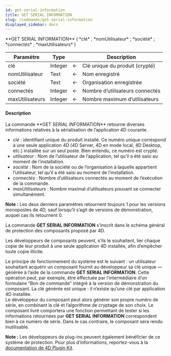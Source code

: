 ```yaml
---
id: get-serial-information
title: GET SERIAL INFORMATION
slug: /commands/get-serial-information
displayed_sidebar: docs
---
```


<!--REF #_command_.GET SERIAL INFORMATION.Syntax-->**GET SERIAL INFORMATION** ( *clé* ; *nomUtilisateur* ; *société* ; *connectés* ; *maxUtilisateurs* )<!-- END REF-->
<!--REF #_command_.GET SERIAL INFORMATION.Params-->
| Paramètre | Type |  | Description |
| --- | --- | --- | --- |
| clé | Integer | &#8592; | Clé unique du produit (crypté) |
| nomUtilisateur | Text | &#8592; | Nom enregistré |
| société | Text | &#8592; | Organisation enregistrée |
| connectés | Integer | &#8592; | Nombre d’utilisateurs connectés |
| maxUtilisateurs | Integer | &#8592; | Nombre maximum d’utilisateurs |

<!-- END REF-->

#### Description 

<!--REF #_command_.GET SERIAL INFORMATION.Summary-->La commande **GET SERIAL INFORMATION** retourne diverses informations relatives à la sérialisation de l’application 4D courante.<!-- END REF-->

* *clé* : identifiant unique du produit installé. Ce numéro unique correspond à une seule application 4D (4D Server, 4D en mode local, 4D Desktop, etc.) installée sur un seul poste. Bien entendu, ce numéro est crypté.
* *utilisateur* : Nom de l’utilisateur de l’application, tel qu’il a été saisi au moment de l’installation.
* *société* : Nom de la société ou de l’organisation à laquelle appartient l’utilisateur, tel qu’il a été saisi au moment de l’installation.
* *connectés* : Nombre d’utilisateurs connectés au moment de l’exécution de la commande.
* *maxUtilisateurs* : Nombre maximal d’utilisateurs pouvant se connecter simultanément.

**Note :** Les deux derniers paramètres retournent toujours 1 pour les versions monopostes de 4D, sauf lorsqu’il s’agit de versions de démonstration, auquel cas ils retournent 0\. 

La commande **GET SERIAL INFORMATION** s’inscrit dans le schéma général de protection des composants proposé par 4D.  
  
Les développeurs de composants peuvent, s’ils le souhaitent, lier chaque copie de leur produit à une seule application 4D installée, afin d’empêcher toute copie illicite. 

Le principe de fonctionnement du système est le suivant : un utilisateur souhaitant acquérir un composant fournit au développeur sa clé unique — générée à l’aide de la commande **GET SERIAL INFORMATION**. Cette opération peut, par exemple, être effectuée par l’intermédiaire d’un formulaire “Bon de commande” intégré à la version de démonstration du composant. La clé générée est unique : il n’existe qu’une clé par application 4D installée.   
Le développeur du composant peut alors générer son propre numéro de série, en combinant la clé et l’algorithme de cryptage de son choix. Le composant livré comportera une fonction permettant de tester si les informations retournées par **GET SERIAL INFORMATION** correspondent bien à ce numéro de série. Dans le cas contraire, le composant sera rendu inutilisable. 

**Note :** Les développeurs de plug-ins peuvent également bénéficier de ce système de protection. Pour plus d’informations, reportez-vous à la [documentation de 4D Plugin Kit](http://sources.4d.com/trac/4d%5F4dpluginapi#no1).
